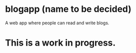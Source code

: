 # blogapp (name to be decided)
A web app where people can read and write blogs.

# This is a work in progress.

